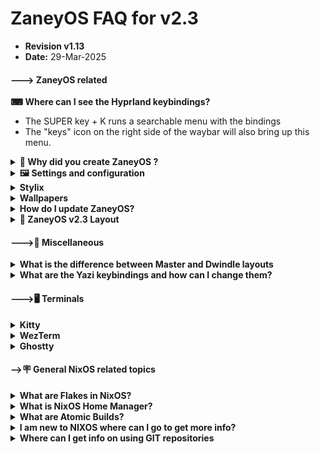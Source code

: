 # ZaneyOS FAQ for v2.3 
- **Revision v1.13**  
- **Date:** 29-Mar-2025
<h4>---> ZaneyOS related</h4>

<strong>⌨ Where can I see the Hyprland keybindings?</strong>
- The SUPER key + K runs a searchable menu with the bindings
- The "keys" icon on the right side of the waybar will also bring up this menu.
 
<details>

<summary><strong>🧠 Why did you create ZaneyOS ? </strong></summary>
 
Orginally, it was simply my configuration saved on a GIT repository. It was there to promote NixOS and Hyprland. Providing a stable, 
working configuration.  It has never been intended as a full NixOS distro.  The `ZaneyOS` name is an inside joke among friends. The intent is this can be used as a daily driver, play games via steam, and be modified to fit your needs.  That is the key take away.
Ideally you will fork ZaneyOS, modify it to your needs. If you find an issue and fix it, or provide a new feature we hope that
you will share that with us also.  ZaneyOS is not a distro. At this time there are no plans to create an install ISO. 

</details>

<details>
<summary><strong>🖼️ Settings and configuration</strong></summary>

<details>
<summary><strong> How do I change the Timezone? </strong></summary>

1. In the file, `~/zaneyos/modules/core/system.nix`  
2. Edit the line:  time.timeZone = "America/New_York"; 
3. Save the file and rebuild using the `fr` alias.

</details>   

<details>
<summary><strong>How do I change the monitor settings? </strong></summary>

 Monitor settings are in the file:  `~/zaneyos/hosts/<HOSTNAME>/variables.nix`

 Inside the quotes the syntax is "monitor=video apapter,resolution@refresh rate, auto,scale" 
 Monitor must be in all lowercase.  If you are not sure of your video devices run 
 `hyprctl monitors` at a terminal CLI.  The output will look similar to this: 

```text
hyprctl monitors
Monitor HDMI-A-1 (ID 0):
	2560x1440@143.91200 at 0x0
	description: Dell Inc. DELL S3222DGM F45WJK3
	make: Dell Inc.
	model: DELL S3222DGM
	serial: F45WJK3
	active workspace: 1 (1)
	special workspace: 0 ()
	reserved: 0 52 0 0
	scale: 1.00
	transform: 0
	focused: yes
	dpmsStatus: 1
	vrr: false
	solitary: 0
	activelyTearing: false
	directScanoutTo: 0
	disabled: false
	currentFormat: XRGB8888
	mirrorOf: none
	availableModes: 2560x1440@59.95Hz 2560x1440@143.91Hz 2560x1440@120.00Hz 1920x1200@59.95Hz 1920x1080@143.86Hz 1920x1080@120.00Hz 1920x1080@119.88Hz 1920x1080@60.00Hz 1920x1080@60.00Hz 1920x1080@59.94Hz 1920x1080@50.00Hz 1600x1200@60.00Hz 1680x1050@59.88Hz 1280x1024@75.03Hz 1280x1024@60.02Hz 1440x900@59.95Hz 1280x800@59.91Hz 1152x864@75.00Hz 1280x720@120.00Hz 1280x720@119.88Hz 1280x720@60.00Hz 1280x720@59.94Hz 1280x720@50.00Hz 1024x768@75.03Hz 1024x768@60.00Hz 800x600@75.00Hz 800x600@60.32Hz 720x576@50.00Hz 720x576@50.00Hz 720x480@60.00Hz 720x480@60.00Hz 720x480@59.94Hz 720x480@59.94Hz 640x480@75.00Hz 640x480@60.00Hz 640x480@59.94Hz 640x480@59.94Hz 720x400@70.08Hz
```

Edit the `extraMonitorSettings` line.
**Examples:**
- Single Monitor: 
	    `extraMonitorSettings = "monitor=eDP-1,1920x1080@60,auto,1";`
- Multiple Monitors:
            `extraMonitorSettings = "
            monitor=eDP-1,1920x1080@60,auto,auto
            monitor=HDMI-A-1,2560x1440@75,auto,auto
            ";` 

- For more complex, multi-monitor configurations, you may wish to use the GUI application,  `nwg-displays`  This will show your currently connected monitors allowing 
you to use the mouse match how they are physicall arranged. E.g. what monitor is to the left, right, up or down. It is very similar to the X11 based tool, `arandr`   It will then create a Hyprland compatible configuration file at `~/.config/hypr/monitors.conf` 

<img align="center" width="90%" src="https://gitlab.com/Zaney/zaneyos/-/raw/main/img/nwg-displays.png" />

After you finish configring the monitors as you wish, hit `Apply` to save the changes to `~/.config/hypr/monitor.conf`  
The contents will look something like this: 

```text
# Generated by nwg-displays on 2025-03-20 at 13:13:49. Do not edit manually.
monitor=HDMI-A-1,1920x1080@74.97,2136x268,1.0
monitor=eDP-1,1920x1080@144.0,216x268,1.0
```
You only need to copy the `monitor=` lines and paste them into the `variables.nix` file as described in the process above. 

Once you have that done.  Run the command alias `fr` to build a new generation to make the chnages effective.

More information on configuring monitors is available on the [Hyprland Wiki](https://wiki.hyprland.org/Configuring/Monitors/)

</details>


<details>
<summary><strong>How do I add applications to ZaneyOS? </strong></summary>

###  There are two options. One for all hosts you have, another for a specific host.

1.  For applications to be included in all defined hosts edit the 
	`~/zaneyos/modules/core/packages.nix` file.  
        
There is a section that begins with: 
	` environment.systemPackages = with pkgs; `

Followed by a list of packages These are required for ZaneyOS. 

We suggest you add a comment at the end of the package names. Then add in your packages. 

```text
    ...
    virt-viewer
    wget
    ###  My Apps ### 
    bottom
    dua
    emacs-nox
    fd
    gping
    lazygit
    lunarvim
    luarocks
    mission-center
    ncdu
    nvtopPackages.full
    oh-my-posh
    pyprland
    shellcheck
    multimarkdown
    nodejs_23
    ugrep
    zoxide
  ];
}
```

2.  For applications that will only be on specific host. 
   
You edit the `host-packages.nix` associated with that host. `~/zaneyos/hosts/<HOSTNAME>/host-packages.nix` 

The part of the file you need to edit, looks like this: 

```nix
{ pkgs, ... }: {
  environment.systemPackages = with pkgs; [
    audacity
    discord
    nodejs
    obs-studio
  ];
}
```
    
You can add additional packages, or for example change `discord` to `discord-canary` to get the beta version of Discord but only on this host. 
</details>

<details>

 <summary><strong> I added the package names, now how do I install them ? </strong></summary>

- Use the `fr`,  Flake Rebuild  alias. 

If the rebuild completes successfully, a new generation with your added packages will be created. 
</details>

<details>
<summary><strong> How do I update the packages I've already installed? </strong></summary>

- Use the `fu`, Flake Update alias. This will check for updated packages, download and install them.

</details>

<details>
<summary><strong> I made a change to my ZaneyOS configuration, how do I activate it? </strong></summary>

- Use the `fr` Flake Rebuild alias. If you **created a new file** please note you will need to run a `git add .` command in the zaneyos folder. If successful, a new generation will be generated with your changes. A logout or reboot could be required depending on what you changed. 

</details>

<details>
<summary><strong> How can I configure a different kernel on a specific host? </strong></summary>

1. You have to edit the `hardware.nix` file for that host in `~/zaneyos/hosts/HOSTNAME/hardware.nix` and override the default.
2. Near the top you will find this section of the `hardware.nix` file.  
```nix
  boot.initrd.availableKernelModules = ["xhci_pci" "ahci" "nvme" "usbhid" "usb_storage" "sd_mod" "rtsx_usb_sdmmc"];
  boot.initrd.kernelModules = [];
  boot.kernelModules = ["kvm-intel"];
  boot.extraModulePackages = [];

```
3.  Add the override. E.g. to set the kernel to 6.12. 
- `boot.kernelPackages = lib.mkForce pkgs.linuxPackages_6_12;`  

4.  The updated code should look like this: 
```nix
  boot.initrd.availableKernelModules = ["xhci_pci" "ahci" "nvme" "usbhid" "usb_storage" "sd_mod" "rtsx_usb_sdmmc"];
  boot.kernelPackages = lib.mkForce pkgs.linuxPackages_6_12;
  boot.initrd.kernelModules = [];
  boot.kernelModules = ["kvm-intel"];
  boot.extraModulePackages = [];

```
5.  Use the command alias `fr` to create a new generation and reboot to take effect. 

</details>

<details>

<summary><strong> What are the major Kernel options in NixOS? </strong></summary>
NixOS offers several major kernel types to cater to different needs and preferences. Below are the available options, excluding specific kernel versions:

1. **`linuxPackages`**  
   - The default stable kernel, typically an LTS (Long-Term Support) version. LTS in 25.05 (warbler) is 6.12.x  Older kernels, 6.6.x, 6.8.x are not supported.

2. **`linuxPackages_latest`**  
   - The latest mainline kernel, which may include newer features but could be less stable.

3. **`linuxPackages_zen`**  
   - A performance-optimized kernel with patches aimed at improving responsiveness and interactivity. Commonly used by gamers and desktop users.

4. **`linuxPackages_hardened`**  
   - A security-focused kernel with additional hardening patches for enhanced protection.

5. **`linuxPackages_rt`**  
   - A real-time kernel designed for low-latency and time-sensitive applications, such as audio production or robotics.

6. **`linuxPackages_libre`**  
   - A kernel stripped of proprietary firmware and drivers, adhering to free software principles.

7. **`linuxPackages_xen_dom0`**  
   - A kernel tailored for running as the host (dom0) in Xen virtualization environments.

8. **`linuxPackages_mptcp`**  
   - A kernel with support for Multipath TCP, useful for advanced networking scenarios.

</details>

<details>

<summary><strong>  I have older generations I want to delete, how can I do that? </strong></summary>

- The `ncg` NixOS Clean Generations alias will remove **ALL** but the most current generation. Make sure you have booted from that generation before using this alias. There is also a schedule that will remove older generations automatically over time. 

</details>

<details>

<summary><strong>How do I change the hostname? </strong></summary>

To change the hostname, there are several steps and you will have to reboot to make the change effective. 

1. Copy the directory of the host you want to rename to a directory with the new name. 

- `cp -rpv ~/zaneyos/hosts/OLD-HOSTNAME ~/zaneyos/hosts/NEW-HOSTNAME `

2. Edit the `~/zaneyos/flake.nix` file. Change the line:

- `host = "NEW-HOSTNAME"`  
    
3.  In the `~/zaneyos` Directory run `git add .` *The rebuild will fail with a 'file not found' error if you forget this step.*

4.  Use the `fr` alias to create a new generation with the new hostname.  You must reboot to make the change effective. 

</details>
<details>
<summary><strong> How do I disable the spinning snowflake at startup? </strong></summary>

1.  Edit the `~/zaneyos/modules/core/boot.nix` file.
2.  Look for: 
   ```nix
   };
    plymouth.enable = true;
  };
   ```
 3. Change it to `false`
 4. Run the command alias `fr` to create a new generation. 

</details>

<details>
 <summary><strong> How do I configure my hybrid laptop with Intel/NVIDIA GPUs?  </strong></summary>

1. Either run the `install-zaneyos.sh` script and select `nvidia-laptop` template or if configuring manually, set the template in the `flake.nix` to `nvidia-prime`  

2. In the `~/zaneyos/hosts/HYBRID-HOST/variables.nix` file you will need to set the PCI IDs for the Intel and NVIDIA GPUs. Refer to [this page](https://nixos.wiki/wiki/Nvidia) to help determine those values.

3. Once you have everything configured properly, use the `fr` Flake Rebuild alias to create a new generation. 

4. In the `~/zaneyos/modules/home/hyprland/config.nix` file is an ENV setting` "AQ_DRM_DEVICES,/dev/dri/card0:/dev/dri/card1"` This sets the primary and secondary GPUs. Using the info from the weblink above you might have to change the order of these values.

</details>
</details>

<details>
<summary><strong>Stylix</strong></summary>

<details>
<summary>How do I enable or disable Stylix? </summary>

- To Enable:  
1. Edit the `~/zaneyos/modules/core/stylix.nix` file.  
2. Comment out from `base16Scheme` to the `};` after `base0F` 

```nix
# Styling Options
  stylix = {
    enable = true;
    image = ../../wallpapers/Anime-girl-sitting-night-sky_1952x1120.jpg;
    #image = ../../wallpapers/Rainnight.jpg;
    #image = ../../wallpapers/zaney-wallpaper.jpg;
    #  base16Scheme = {
    #  base00 = "282936";
    #  base01 = "3a3c4e";
    #  base02 = "4d4f68";
    #  base03 = "626483";
    #  base04 = "62d6e8";
    #  base05 = "e9e9f4";
    #  base06 = "f1f2f8";
    #  base07 = "f7f7fb";
    #  base08 = "ea51b2";
    #  base09 = "b45bcf";
    #  base0A = "00f769";
    #  base0B = "ebff87";
    #  base0C = "a1efe4";
    #  base0D = "62d6e8";
    #  base0E = "b45bcf";
    #  base0F = "00f769";
    #};
    polarity = "dark";
    opacity.terminal = 1.0;
    cursor = {
      package = pkgs.bibata-cursors;
      name = "Bibata-Modern-Ice";
      size = 24;
    };
```
3. Select the image you want stylix to use for the colorpalette.
4. Run `fr` command alias to create a new generation with this colorscheme.

- To disable uncomment 
1. Edit the `~/zaneyos/modules/core/stylix.nix` file.  
2. Uncomment out from `base16Scheme` to the `};` after `base0F` 

```nix
     base16Scheme = {
      base00 = "282936";
      base01 = "3a3c4e";
      base02 = "4d4f68";
      base03 = "626483";
      base04 = "62d6e8";
      base05 = "e9e9f4";
      base06 = "f1f2f8";
      base07 = "f7f7fb";
      base08 = "ea51b2";
      base09 = "b45bcf";
      base0A = "00f769";
      base0B = "ebff87";
      base0C = "a1efe4";
      base0D = "62d6e8";
      base0E = "b45bcf";
      base0F = "00f769";
    };

```
3. Run the `fr`command alias to build a new generation with either the default dracula or set your own custom colors

</details>

<details>
 <summary>How do I change the image Stylix uses to theme with?</summary>

1. Edit the `~/zaneyos/hosts/HOSTNAME/varibles.nix` 
2. Change the `stylixImage = ` to the filename you want to use. Wallpapers are in `~/zaneyos/wallpapers`

```nix
  # Set Stylix Image
  stylixImage = ../../wallpapers/AnimeGirlNightSky.jpg;
```
</details>
</details>

<details>
<summary><strong>Wallpapers</strong></summary>

<details>
<summary><strong>  How do I add more wallpapers? </strong></summary>

- Wallpapers are stored in the `~/zaneyos/wallpapers` directory.  
- Simply copy the new ones to that diretory. 

</details>

<details>

<summary><strong> How do I change the background? </strong></summary>

- SUPER + ALT + W will select a new background 

</details>

<details>

<summary><strong>  How can I set a timer to change the wallpaper automatically?  </strong></summary>

1. Edit the `~/zaneyos/modules/home/hyprland/config.nix` file. 
2. Comment out the line `sleep 1.5 && swww img ...`
3. Add new line after that with `sleep 1 && wallsetter` 

```json
 settings = {
      exec-once = [
        "dbus-update-activation-environment --all --systemd WAYLAND_DISPLAY XDG_CURRENT_DESKTOP"
        "systemctl --user import-environment WAYLAND_DISPLAY XDG_CURRENT_DESKTOP"
        "killall -q swww;sleep .5 && swww init"
        "killall -q waybar;sleep .5 && waybar"
        "killall -q swaync;sleep .5 && swaync"
        "nm-applet --indicator"
        "lxqt-policykit-agent"
        "pypr &"
        #"sleep 1.5 && swww img /home/${username}/Pictures/Wallpapers/zaney-wallpaper.jpg"
        "sleep 1 && wallsetter"
      ];
```
4.  Run the command alias `fr` to create a new generation.  
5.  You will need to logout or reboot to make the change effective.

</details>

<details>

<summary><strong>How do I change the interval the wallpaper changes?  </strong></summary>

1.  Edit the `~/zaneyos/modules/home/scripts/wallsetter`  
2.  Change the `TIMEOUT = ` value. Which is in seconds. 
3.  Run the command alias `fr` to create a new generation.  
4.  You will need to logout or reboot to make the change effective. 

</details>
</details>


<details>
<summary><strong>How do I update ZaneyOS?  </strong></summary>

<details>
<summary> For versions v2.3+ </summary>

1. First backup your existing  `zaneyos` directory.

- `cp -rpv ~/zaneyos ~/Backup-ZaneyOS`

*Any changes you made to the ZaneyOS config will need to be re-done*

2. In the `zaneyos` directory run `git stash && git pull` 

3. Copy back your previously created host(s). 

- `cp -rpv ~/Backup-ZaneyOS/hosts/HOSTNAME  ~/zaneyos/hosts `

4. If you did not use the `default` host during your initial install

- Then  do not copy the `default` host from your backup. The new default host might have updates or fixes you will need for the next host you create.**
- Then you will have to manually compare your backup to the new updated `default` host template, and potentially merge the changes and overwrite your `hardware.nix` file to the `~/zaneyos/hosts/default/hardware.nix` file.**

5. In the `zaneyos` directory run `git add .` when you have finished copying your host(s).  

6. For any other changes you've made. For example: hyprland keybinds, waybar config, if you added additional packages to the `modules/packages.nix` file.  Those you will have to manually merge back into the new version. 
</details>

<details>
 <summary> For versions v2.0->2.2 </summary>

1. First backup your existing  `zaneyos` directory.  e.g. `cp -r ~/zaneyos ~/zaneyos-backup`
 
2. There is no direct update. When you clone the the new config the config files and layout have changed.

3. You need to install zaneyos like a new install.  `./install-zaneyos.sh`

4. Once the build completes and you have rebooted you can review the new layout and decide what if any changes you made on the earlier version can be migrated to v2.3.

</details>

<details>
 <summary> For version v1.x </summary>

1. The layout and configuration are completely different. Virtually noting from 1.x is applicable to v2.3.

2. Backup your `zaneyos` directory e.g. `cp -r ~/zaneyos ~/zaneyos-backup`

3. Run the `./install-zaneyos.sh` script and follow the new install instructions. 

</details>


<details>
<summary><strong> How do I know when a new version of ZaneyOS is released? </strong></summary>

It will be announced on the Zaney [Discord](https://discord.gg/W7efsSDS) server.

</details>
</details>

</div>

<details><summary><strong>📂 ZaneyOS v2.3 Layout</strong></summary>

<h4> 📂 ~/zaneyos </h4>

```text
~/zaneyos/
├── hosts/                      # Folder where host configs are saved
│   ├── default                 # Default host template
│   └── nixstation              # Zaney's host 
├── img/                        # Images for README.md
├── modules/                    # Core, HomeMgr, drivers config files
│   └── drivers/                # AMD,NVIDA,Intel,VM config files
│   └── core/                   # Services, packages, fonts, etc
│   └── home/                   # Home Manager config files
│    ├── fastfetch/             # Fastfetch config 
│    ├── hyprland/              # Hyrprland configs
│    ├── rofi/                  # rofi menu configs
│    ├── scripts/               # screenshots, wallpaper, etc.
│    ├── waybar/                # waybar configs in NIX format
│    ├── wlogout/               # Theme, config for logout menu
│    ├── yazi/                  # TUI filemgr config file
│    └── zsh/                   # Theme and settings for ZSH
├── profiles/                   # Video hardware templates
│   ├── amd/                    # AMD Video config files
│   ├── intel/                  # Intel video config files
│   ├── nvidia/                 # NVIDIA discrete video config files
│   ├── nvidia-laptop/          # NVIDIA Hybrid video config files
│   └── vm/                     # Virtual Machine config files
├── wallpapers/                 # Add your wallpapers here 
├── CHANGELOG.md                # List of changes
├── CONTRIBUTING.md             # How you can help 
├── FAQ.md                      # Frequently Asked Questions
├── flake.lock                  # Saves version info on all installed packages
├── flake.nix                   # flake that controls ZaneyOS config
├── install-zaneyos.sh          # Install script for ZaneyOS
├── LICENSE                     # MIT license ZaneyOS is using
└── README.md                   # Intro document for ZaneyOS

```


</details>

<h4>--->🧰 Miscellaneous</h4>
<details>
<summary><strong> What is the difference between Master and Dwindle layouts</strong></summary>

<div style="margin-left: 20px;">
<br>

**1. Master Layout**
- The **Master** layout divides the workspace into two main areas:
  - A **master area** for the primary window, which takes up a larger portion of the screen.
  - A **stack area** for all other windows, which are tiled in the remaining space.
- This layout is ideal for workflows where you want to focus on a single main window while keeping others accessible.

**2. Dwindle Layout**
- The **Dwindle** layout is a binary tree-based tiling layout:
  - Each new window splits the available space dynamically, alternating between horizontal and vertical splits.
  - The splits are determined by the aspect ratio of the parent container (e.g., wider splits horizontally, taller splits vertically).
- This layout is more dynamic and evenly distributes space among all windows.

---
**How to Verify the Current Layout**

To check which layout is currently active, use the `hyprctl` command:

`hyprctl getoption general:layout`

</details>
</div>

<details>
<summary><strong> What are the Yazi keybindings and how can I change them? </strong></summary>

<div style="margin-left: 20px;"> <br>

The Yazi configuration file is located in `~/zaneyos/modules/home/yazi.nix`

Yazi is configured like VIM and VIM motions 

The keymap is in the `~/zaneyos/modules/home/yazi/keymap.toml` file

</div>
</details>
</details>

<h4>--->🖥️ Terminals </h4>

<details>
<summary><strong>Kitty</strong></summary>
 

<details>

<summary>My cursor in Kitty is "janky" and it jumps around. How do I fix that?</summary>

 - That feature is called "cursor_trail" in the `~/zaneyos/modules/home/kitty.nix` file. 

  1. Edit that file and change the `cursor_trail 1` to `cursor_trail 0` or comment out that line.
  2. Use the command alias `fr` to create a new generation with the change. 
  
</details>

<details>
 <summary>What are the Kitty keybindings and how can I change them?</summary>

The kitty bindings are configured in `~/zaneyos/modules/home/kitty.nix`  
  
The defaults are:

```text
    # Clipboard
    map ctrl+shift+v        paste_from_selection
    map shift+insert        paste_from_selection

    # Scrolling
    map ctrl+shift+up        scroll_line_up
    map ctrl+shift+down      scroll_line_down
    map ctrl+shift+k         scroll_line_up
    map ctrl+shift+j         scroll_line_down
    map ctrl+shift+page_up   scroll_page_up
    map ctrl+shift+page_down scroll_page_down
    map ctrl+shift+home      scroll_home
    map ctrl+shift+end       scroll_end
    map ctrl+shift+h         show_scrollback

    # Window management
    map alt+n               new_window_with_cwd      #Opens new window in current directory
    #map alt+n               new_os_window           #Opens new window in $HOME dir
    map alt+w               close_window
    map ctrl+shift+enter    launch --location=hsplit
    map ctrl+shift+s        launch --location=vsplit
    map ctrl+shift+]        next_window
    map ctrl+shift+[        previous_window
    map ctrl+shift+f        move_window_forward
    map ctrl+shift+b        move_window_backward
    map ctrl+shift+`        move_window_to_top
    map ctrl+shift+1        first_window
    map ctrl+shift+2        second_window
    map ctrl+shift+3        third_window
    map ctrl+shift+4        fourth_window
    map ctrl+shift+5        fifth_window
    map ctrl+shift+6        sixth_window
    map ctrl+shift+7        seventh_window
    map ctrl+shift+8        eighth_window
    map ctrl+shift+9        ninth_window
    map ctrl+shift+0        tenth_window

    # Tab management
    map ctrl+shift+right    next_tab
    map ctrl+shift+left     previous_tab
    map ctrl+shift+t        new_tab
    map ctrl+shift+q        close_tab
    map ctrl+shift+l        next_layout
    map ctrl+shift+.        move_tab_forward
    map ctrl+shift+,        move_tab_backward

    # Miscellaneous
    map ctrl+shift+up      increase_font_size
    map ctrl+shift+down    decrease_font_size
    map ctrl+shift+backspace restore_font_size

```
</details>
</details>

<details>

<summary><strong>WezTerm</strong></summary>

<div style="margin-left: 20px;"> 

<details>

 <summary>How do I enable WezTerm?</summary>

 Edit the `/zaneyos/modules/home/wezterm.nix`  Change `enable = false` to `enable = true;`  
 Save the file and rebuild zaneyos with the `fr` command. 

```
{pkgs, ...}: {
  programs.wezterm = {
    enable = false;
    package = pkgs.wezterm;
  };

``` 
</details>

<details>
 <summary>What are the WezTerm keybindings and how can I change them?</summary>

The kitty bindings are configured in `~/zaneyos/modules/home/wezterm.nix`  
  
The defaults are:
```text
ALT is the defined META key for WezTerm
  -- Tab management
ALT + t                 Open new Tab
ALT + w                 Close current Tab
ALT + n                 Move to next Tab
ALT + p                 Move to previous Tab 
  -- Pane management
ALT + v                 Create Vertical Split
ALT + h                 Create Horizontal Split
ALT + q                 Close Current Pane
   -- Pane navigation (move between panes with ALT + Arrows)
ALT + Left Arrow        Move to pane -- Left
ALT + Right Arrow       Move to pane -- Right
ALT + Down Arrow        Move to pane -- Down
ALT + Up Arrow          Move to pane -- Down

```
</details>
</div>
</details>

<details>
<summary><strong>  Ghostty </strong></summary>

<div style="margin-left: 20px;"> 

<details>
<summary> How do I enable the ghostty terminal? </summary>

1. Edit the `~/zaneyos/modules/home/ghostty.nix` file. 
2. Change `enable = true;`
3. Run the command alias `fr` to create a new generation. 

</details>

<details>

<summary> How do I change the ghostty theme?   </summary>

1. Edit the `~/zaneyos/modules/home/ghostty.nix` file.
2. There are several example themes included but commented out.

```text
    #theme = Aura
    theme = Dracula
    #theme = Aardvark Blue
    #theme = GruvboxDarkHard

```
3.  Comment out `Dracula` and either uncomment one of the others or add one of ghostty's many themes.

</details>

<details>
<summary> What are the default ghostty keybindings?  </summary>

```text
 # keybindings
    keybind = alt+s>r=reload_config
    keybind = alt+s>x=close_surface

    keybind = alt+s>n=new_window

    # tabs
    keybind = alt+s>c=new_tab
    keybind = alt+s>shift+l=next_tab
    keybind = alt+s>shift+h=previous_tab
    keybind = alt+s>comma=move_tab:-1
    keybind = alt+s>period=move_tab:1

    # quick tab switch
    keybind = alt+s>1=goto_tab:1
    keybind = alt+s>2=goto_tab:2
    keybind = alt+s>3=goto_tab:3
    keybind = alt+s>4=goto_tab:4
    keybind = alt+s>5=goto_tab:5
    keybind = alt+s>6=goto_tab:6
    keybind = alt+s>7=goto_tab:7
    keybind = alt+s>8=goto_tab:8
    keybind = alt+s>9=goto_tab:9

    # split
    keybind = alt+s>\=new_split:right
    keybind = alt+s>-=new_split:down

    keybind = alt+s>j=goto_split:bottom
    keybind = alt+s>k=goto_split:top
    keybind = alt+s>h=goto_split:left
    keybind = alt+s>l=goto_split:right

    keybind = alt+s>z=toggle_split_zoom

    keybind = alt+s>e=equalize_splits
```
</details>
</div>
</details>



<h4>
-->🪧  General NixOS related topics
</h4>

<details>
<summary><strong>What are Flakes in NixOS? </strong></summary>

**Flakes** are a feature of the Nix package manager that simplifies and standardizes how configurations, dependencies, and packages are managed. If you're familiar with tools like `package.json` in JavaScript or `Cargo.toml` in Rust, flakes serve a similar purpose in the Nix ecosystem.

### Key Features of Flakes:
1. **Pin Dependencies**:
   - Flakes lock the versions of dependencies in a `flake.lock` file, ensuring reproducibility across systems.

2. **Standardize Configurations**:
   - They use a `flake.nix` file to define how to build, run, or deploy a project or system, making setups more predictable.

3. **Improve Usability**:
   - Flakes simplify sharing and reusing configurations across different systems or projects by providing a consistent structure.

In essence, flakes help manage NixOS setups or Nix-based projects in a more portable and reliable way.

</details>

<details>
<summary><strong>What is NixOS Home Manager? </strong></summary>

**Home Manager** is a powerful tool in the Nix ecosystem that allows you to declaratively manage user-specific configurations and environments. With Home Manager, you can streamline the setup of dotfiles, shell settings, applications, and system packages for your user profile.

### Key Features of Home Manager:
1. **Declarative Configuration**:
   - Define all your settings and preferences in a single `home.nix` file, making it easy to track, share, and replicate your setup.

2. **Cross-Distribution Support**:
   - Home Manager works not only on NixOS but also on other Linux distributions and macOS, allowing you to standardize configurations across devices.

3. **User Environment Management**:
   - Manage applications, environment variables, shell configurations, and more—all isolated to your user profile.

### Why Use Home Manager?
Home Manager simplifies system management by offering consistency, reproducibility, and portability. Whether you’re customizing your development environment or sharing configurations between machines, it provides an efficient way to tailor your user experience.

</details>

<details>
<summary><strong>What are Atomic Builds?</strong></summary>

**Atomic builds** in NixOS ensure that any system change (like installing software or updating the configuration) is applied in a safe and fail-proof way. This means that a system update is either fully successful or has no effect at all, eliminating the risk of a partially applied or broken system state.

### How Atomic Builds Work:
1. **Immutable System Generation**:
   - Every configuration change creates a new "generation" of the system, while the previous ones remain untouched. You can easily roll back to an earlier generation if something goes wrong.

2. **Transaction-Like Behavior**:
   - Similar to database transactions, changes are applied atomically: either they succeed and become the new active system, or they fail and leave the current system unchanged.

3. **Seamless Rollbacks**:
   - In case of errors or issues, you can reboot and select a previous system generation from the boot menu to return to a working state.

### Benefits of Atomic Builds:
- **Reliability**: Your system is always in a consistent state, even if a configuration change fails.
- **Reproducibility**: The same configuration will always produce the same system state, making it easy to debug or replicate.
- **Ease of Rollback**: Reverting to a working configuration is as simple as rebooting and selecting the previous generation.

### Why NixOS Uses Atomic Builds:
This feature is a cornerstone of NixOS's declarative and reproducible design philosophy, ensuring that system management is predictable and stress-free.


</details>

<details>
<summary><strong> I am new to NIXOS where can I go to get more info? </strong></summary>

- [NIXOS Config Guide](https://www.youtube.com/watch?v=AGVXJ-TIv3Y&t=34s)
- [VIMJOYER YouTube Channel](https://www.youtube.com/@vimjoyer/videos)
- [Librephoenix YouTube Channel](https://www.youtube.com/@librephoenix)
- [8 Part Video Series on NIXOS](https://www.youtube.com/watch?v=QKoQ1gKJY5A&list=PL-saUBvIJzOkjAw_vOac75v-x6EzNzZq-)

</details>

<details>
<summary><strong> Where can I get info on using GIT repositories  </strong></summary>

- [Managing NIXOS config with GIT](https://www.youtube.com/watch?v=20BN4gqHwaQ)
- [GIT for dummies](https://www.youtube.com/watch?v=K6Q31YkorUE)
- [How GIT works](https://www.youtube.com/watch?v=e9lnsKot_SQ)
- [In depth 1hr video on GIT](https://www.youtube.com/watch?v=S7XpTAnSDL4&t=123s)

</details>
